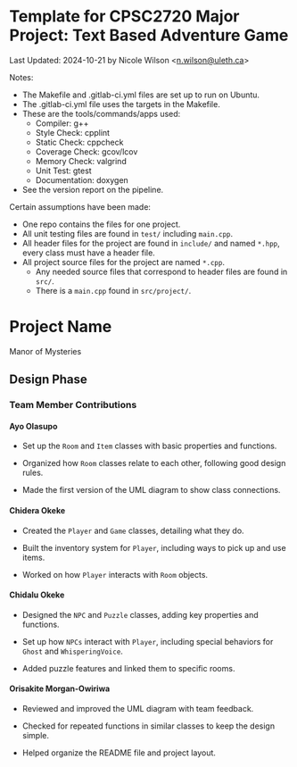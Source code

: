 # Template for CPSC2720 Major Project: Text Based Adventure Game
Last Updated: 2024-10-21 by Nicole Wilson &lt;n.wilson@uleth.ca&gt;

Notes:

* The Makefile and .gitlab-ci.yml files are set up to run on Ubuntu.
* The .gitlab-ci.yml file uses the targets in the Makefile.
* These are the tools/commands/apps used:
  * Compiler: g++
  * Style Check: cpplint
  * Static Check: cppcheck
  * Coverage Check: gcov/lcov
  * Memory Check: valgrind
  * Unit Test: gtest 
  * Documentation: doxygen
* See the version report on the pipeline.

Certain assumptions have been made:
* One repo contains the files for one project.
* All unit testing files are found in <code>test/</code> including <code>main.cpp</code>.
* All header files for the project are found in <code>include/</code> and named <code>*.hpp</code>, every class must have a header file.
* All project source files for the project are named <code>*.cpp</code>.
  * Any needed source files that correspond to header files are found in <code>src/</code>.
  * There is a <code>main.cpp</code> found in <code>src/project/</code>.

# Project Name
Manor of Mysteries
 

## Design Phase


### Team Member Contributions 

#### Ayo Olasupo

- Set up the `Room` and `Item` classes with basic properties and functions.

- Organized how `Room` classes relate to each other, following good design rules.

- Made the first version of the UML diagram to show class connections.

 

#### Chidera Okeke

- Created the `Player` and `Game` classes, detailing what they do.

- Built the inventory system for `Player`, including ways to pick up and use items.

- Worked on how `Player` interacts with `Room` objects.

 

#### Chidalu Okeke

- Designed the `NPC` and `Puzzle` classes, adding key properties and functions.

- Set up how `NPCs` interact with `Player`, including special behaviors for `Ghost` and `WhisperingVoice`.

- Added puzzle features and linked them to specific rooms.

 

#### Orisakite Morgan-Owiriwa

- Reviewed and improved the UML diagram with team feedback.

- Checked for repeated functions in similar classes to keep the design simple.

- Helped organize the README file and project layout.

 